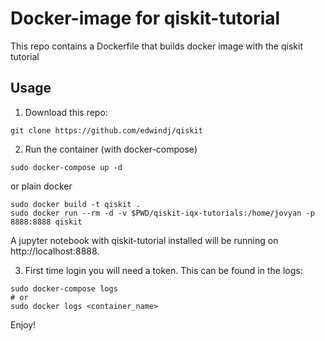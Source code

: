 # Docker-image for qiskit-tutorial

This repo contains a Dockerfile that builds docker image with the qiskit tutorial


## Usage


1) Download this repo:

```
git clone https://github.com/edwindj/qiskit 
```

2) Run the container (with docker-compose)

```
sudo docker-compose up -d 
```

or plain docker

```
sudo docker build -t qiskit .
sudo docker run --rm -d -v $PWD/qiskit-iqx-tutorials:/home/jovyan -p 8888:8888 qiskit
```
A jupyter notebook with qiskit-tutorial installed will be running on http://localhost:8888.

3) First time login you will need a token. This can be found in the logs:

```
sudo docker-compose logs
# or
sudo docker logs <container_name>
```


Enjoy!



